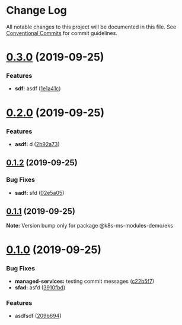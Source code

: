 # Change Log

All notable changes to this project will be documented in this file.
See [Conventional Commits](https://conventionalcommits.org) for commit guidelines.

# [0.3.0](https://github.com/atistler/k8s-ms-modules-demo/compare/@k8s-ms-modules-demo/eks@0.2.0...@k8s-ms-modules-demo/eks@0.3.0) (2019-09-25)


### Features

* **sdf:** asdf ([1e1a41c](https://github.com/atistler/k8s-ms-modules-demo/commit/1e1a41c))





# [0.2.0](https://github.com/atistler/k8s-ms-modules-demo/compare/@k8s-ms-modules-demo/eks@0.1.2...@k8s-ms-modules-demo/eks@0.2.0) (2019-09-25)


### Features

* **asdf:** d ([2b92a73](https://github.com/atistler/k8s-ms-modules-demo/commit/2b92a73))





## [0.1.2](https://github.com/atistler/k8s-ms-modules-demo/compare/@k8s-ms-modules-demo/eks@0.1.1...@k8s-ms-modules-demo/eks@0.1.2) (2019-09-25)


### Bug Fixes

* **sadf:** sfd ([02e5a05](https://github.com/atistler/k8s-ms-modules-demo/commit/02e5a05))





## [0.1.1](https://github.com/atistler/k8s-ms-modules-demo/compare/@k8s-ms-modules-demo/eks@0.1.0...@k8s-ms-modules-demo/eks@0.1.1) (2019-09-25)

**Note:** Version bump only for package @k8s-ms-modules-demo/eks





# [0.1.0](https://github.com/atistler/k8s-ms-modules-demo/compare/@k8s-ms-modules-demo/eks@0.0.3...@k8s-ms-modules-demo/eks@0.1.0) (2019-09-25)


### Bug Fixes

* **managed-services:** testing commit messages ([c22b5f7](https://github.com/atistler/k8s-ms-modules-demo/commit/c22b5f7))
* **sfad:** asfd ([3910fbd](https://github.com/atistler/k8s-ms-modules-demo/commit/3910fbd))


### Features

* asdfsdf ([209b694](https://github.com/atistler/k8s-ms-modules-demo/commit/209b694))
